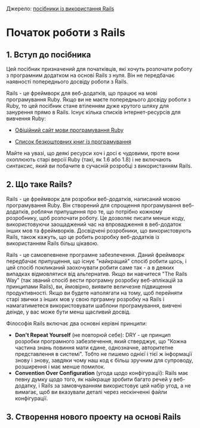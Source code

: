 Джерело: [посібники із використання Rails](https://guides.rubyonrails.org/getting_started.html)

# Початок роботи з Rails

## 1. Вступ до посібника
Цей посібник призначений для початківців, які хочуть розпочати роботу з програмним додатком на основі Rails з нуля. Він не передбачає наявності попереднього досвіду роботи з Rails.

Rails - це фреймворк для веб-додатків, що працює на мові програмування Ruby. Якщо ви не маєте попереднього досвіду роботи з Ruby, то цей посібник стане втіленням дуже крутого шляху для занурення прямо в Rails. 
Існує кілька списків інтернет-ресурсів для вивчення Ruby:

- [Офіційний сайт мови програмування Ruby](https://www.ruby-lang.org/en/documentation/)

- [Список безкоштовних книг із програмування](https://github.com/EbookFoundation/free-programming-books/blob/master/free-programming-books.md#ruby)

Майте на увазі, що деякі ресурси хоч і досі є чудовими, проте вони охоплюють старі версії Ruby (такі, як 1.6 або 1.8) і не включають синтаксис, який ви побачите в сучасній розробці з використанням Rails.

## 2. Що таке Rails?

Rails - це фреймворк для розробки веб-додатків, написаний мовою програмування Ruby. Він створений для спрощення програмування веб-додатків, роблячи припущення про те, що потрібно кожному розробнику, щоб розпочати роботу. Це дозволяє писати менше коду, використовуючи заощаджений час на впровадження в веб-додаток інших мов та фреймворків. Досвідчені розробники, що використовують Rails, також кажуть, що це робить розробку веб-додатків із використанням Rails більш цікавою.

Rails - це самовпевнене програмне забезпечення. Даний фреймворк передбачає припущення, що існує "найкращий" спосіб робити щось, і цей спосіб покликаний заохочувати робити саме так - а в деяких випадках відмовлятися від альтернатив. Якщо ви навчитеся "The Rails Way" (так званий спосіб вести програмну розробку веб-аплікацій за принципами Rails), ви, ймовірно, виявите величезне підвищення продуктивності. Якщо ви будете наполягати на тому, щоб перейняти старі звички з інших мов у свою прграмну розробку на Rails і намагатиметеся використовувати шаблони програмування, вивчені деінде, у вас може бути менш щасливий досвід.

Філософія Rails включає два основні керівні принципи:
- **Don't Repeat Yourself** (не повторюй себе): DRY - це принцип розробки програмного забезпечення, який стверджує, що "Кожна частина знань повиння мати єдине, однозначне, авторитетне представлення в системі". Тобто не пишемо однієї і тієї ж інформації знову і знову, завдяки чому наш код є більш зручним для супроводу, розширення і має менше помилок.
- **Convention Over Configuration** (угода щодо конфігурації): Rails має певну думку щодо того, як найкраще зробити багато речей у веб-додатку, і Rails за замовчуванням використовує цей набір угод, а не вимагає, щоб ви вказували деталі через нескінченні файли конфігурації.

## 3. Створення нового проекту на основі Rails

